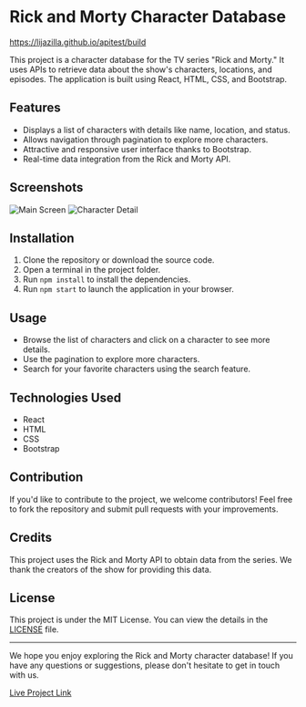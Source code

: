 # Rick and Morty Character Database

https://lijazilla.github.io/apitest/build

This project is a character database for the TV series "Rick and Morty." It uses APIs to retrieve data about the show's characters, locations, and episodes. The application is built using React, HTML, CSS, and Bootstrap.

## Features

- Displays a list of characters with details like name, location, and status.
- Allows navigation through pagination to explore more characters.
- Attractive and responsive user interface thanks to Bootstrap.
- Real-time data integration from the Rick and Morty API.

## Screenshots

![Main Screen](image_url)
![Character Detail](image_url)

## Installation

1. Clone the repository or download the source code.
2. Open a terminal in the project folder.
3. Run `npm install` to install the dependencies.
4. Run `npm start` to launch the application in your browser.

## Usage

- Browse the list of characters and click on a character to see more details.
- Use the pagination to explore more characters.
- Search for your favorite characters using the search feature.

## Technologies Used

- React
- HTML
- CSS
- Bootstrap

## Contribution

If you'd like to contribute to the project, we welcome contributors! Feel free to fork the repository and submit pull requests with your improvements.

## Credits

This project uses the Rick and Morty API to obtain data from the series. We thank the creators of the show for providing this data.

## License

This project is under the MIT License. You can view the details in the [LICENSE](LICENSE) file.

---

We hope you enjoy exploring the Rick and Morty character database! If you have any questions or suggestions, please don't hesitate to get in touch with us.

[Live Project Link](https://lijazilla.github.io/apitest/build)

